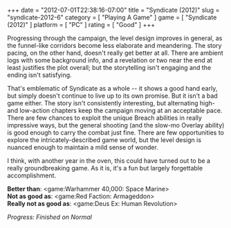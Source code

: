 +++
date = "2012-07-01T22:38:16-07:00"
title = "Syndicate (2012)"
slug = "syndicate-2012-6"
category = [ "Playing A Game" ]
game = [ "Syndicate (2012)" ]
platform = [ "PC" ]
rating = [ "Good" ]
+++

Progressing through the campaign, the level design improves in general, as the funnel-like corridors become less elaborate and meandering.  The story pacing, on the other hand, doesn't really get better at all.  There are ambient logs with some background info, and a revelation or two near the end at least justifies the plot overall; but the storytelling isn't engaging and the ending isn't satisfying.

That's emblematic of Syndicate as a whole -- it shows a good hand early, but simply doesn't continue to live up to its own promise.  But it isn't a bad game either.  The story isn't consistently interesting, but alternating high- and low-action chapters keep the campaign moving at an acceptable pace.  There are few chances to exploit the unique Breach abilities in really impressive ways, but the general shooting (and the slow-mo Overlay ability) is good enough to carry the combat just fine.  There are few opportunities to explore the intricately-described game world, but the level design is nuanced enough to maintain a mild sense of wonder.

I think, with another year in the oven, this could have turned out to be a really groundbreaking game.  As it is, it's a fun but largely forgettable accomplishment.

<b>Better than</b>: <game:Warhammer 40,000: Space Marine>  
<b>Not as good as</b>: <game:Red Faction: Armageddon>  
<b>Really not as good as</b>: <game:Deus Ex: Human Revolution>

<i>Progress: Finished on Normal</i>